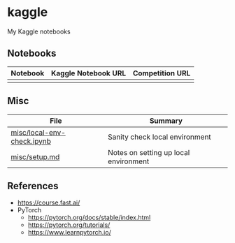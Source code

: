 # kaggle

My Kaggle notebooks

## Notebooks

| Notebook      | Kaggle Notebook URL | Competition URL |
| ------------- | ------------------- | --------------- |
|               |                     |                 |

## Misc

| File                                                     | Summary                        |
| -------------------------------------------------------- | ------------------------------ |
| [misc/local-env-check.ipynb](misc/local-env-check.ipynb) | Sanity check local environment |
| [misc/setup.md](misc/setup.md)                           | Notes on setting up local environment |

## References

- https://course.fast.ai/
- PyTorch
  - https://pytorch.org/docs/stable/index.html
  - https://pytorch.org/tutorials/
  - https://www.learnpytorch.io/
